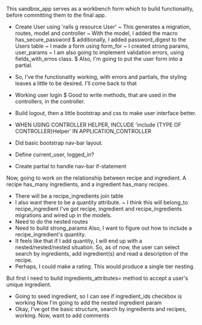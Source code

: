 This sandbox_app serves as a workbench form which to build functionality, before committing them to the final app.

* Create User using 'rails g resource User'
  ~ This generates a migration, routes, model and controller
  ~ With the model, I added the macro has_secure_password
    $ additionally, I added password_digest to the Users table
  ~ I made a form using form_for
  ~ I created strong params, user_params
  ~ I am also going to implement validation errors, using fields_with_erros class.
    $ Also, I'm going to put the user form into a partial.  
* So, I've the functionality working, with errors and partials, the styling leaves a little to be desired.  I'll come back to that

* Working user login
    $ Good to write methods, that are used in the controllers, in the controller.
* Build logout, then a little bootstrap and css to make user interface better.  
* WHEN USING CONTROLLER HELPER, INCLUDE 'include {TYPE OF CONTROLLER}Helper'
IN APPLICATION_CONTROLLER

* Did basic bootstrap nav-bar layout.
* Define current_user, logged_in?
* Create partial to handle nav-bar if-statement

Now, going to work on the relationship  between recipe and ingredient. A recipe has_many ingredients, and a ingredient has_many recipes.
  * There will be a recipe_ingredients join table
  * I also want there to be a quantity attribute.
    ~ I think this will belong_to recipe_ingredient
I've got recipe, ingredient and recipe_ingredients migrations and wired up in the models.
  * Need to do the nested routes
  * Need to build strong_params
Also, I want to figure out how to include a recipe_ingredient's quantity.  
  * It feels like that if I add quantity, I will end up with a nested/nested/nested situation.
So, as of now, the user can select search by ingredients, add ingredient(s) and read a description of the recipe.  
  * Perhaps, I could make a rating. This would produce a single tier nesting.

But first I need to build ingredients_attributes= method to accept a user's unique ingredient.  
  * Going to seed ingredient, so I can see if ingredient_ids checkbox is working
Now I'm going to add the nested ingredient param
  * Okay, I've got the basic structure, search by ingredients and recipes, working.
Now, want to add comments
